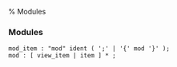 % Modules

### Modules

```antlr
mod_item : "mod" ident ( ';' | '{' mod '}' );
mod : [ view_item | item ] * ;
```

